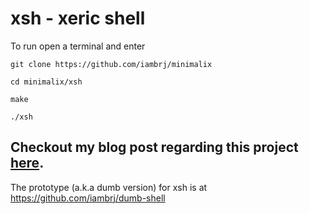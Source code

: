 # xsh - xeric shell

To run open a terminal and enter

`git clone https://github.com/iambrj/minimalix`

`cd minimalix/xsh`

`make`

`./xsh`
## Checkout my blog post regarding this project [here](https://deathbydebugger.wordpress.com/2018/10/20/building-a-linux-shell/a).
The prototype (a.k.a dumb version) for xsh is at https://github.com/iambrj/dumb-shell
